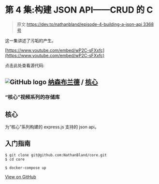 # 第 4 集:构建 JSON API——CRUD 的 C

> 原文:[https://dev.to/nathanbland/episode-4-building-a-json-api 3368 号](https://dev.to/nathanbland/episode-4-building-a-json-api---the-c-of-crud-3368)

这一集讲述了污垢的产生。

[https://www.youtube.com/embed/wP2C-sFXxfc](https://www.youtube.com/embed/wP2C-sFXxfc)

点击此处查看源代码:

## ![GitHub logo](../Images/292a238c61c5611a7f4d07a21d9e8e0a.png) [纳森布兰德](https://github.com/NathanBland) / [核心](https://github.com/NathanBland/core)

### “核心”视频系列的存储库

<article class="markdown-body entry-content container-lg" itemprop="text">

# 核心

为“核心”系列构建的 express.js 支持的 json api。

## 入门指南

```
$ git clone git@github.com:NathanBland/core.git
$ cd core 
```

```
$ docker-compose up 
```

</article>

[View on GitHub](https://github.com/NathanBland/core)